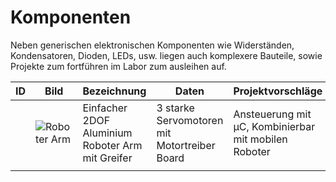 # Komponenten

Neben generischen elektronischen Komponenten wie Widerständen, Kondensatoren, Dioden, LEDs, usw. liegen auch komplexere Bauteile, sowie Projekte zum fortführen im Labor zum ausleihen auf.

| ID   | Bild                          | Bezeichnung                                      | Daten                                        | Projektvorschläge                                    | Anzahl | Verfügbarkeit | Ort  | Besitzer |
| ---- | ----------------------------- | ------------------------------------------------ | -------------------------------------------- | ---------------------------------------------------- | ------ | ------------- | ---- | -------- |
|      | ![Roboter Arm](IMG_0923.HEIC) | Einfacher 2DOF Aluminium Roboter Arm mit Greifer | 3 starke Servomotoren mit Motortreiber Board | Ansteuerung mit µC, Kombinierbar mit mobilen Roboter | 1      |               |      | HOED     |
|      |                               |                                                  |                                              |                                                      |        |               |      |          |

